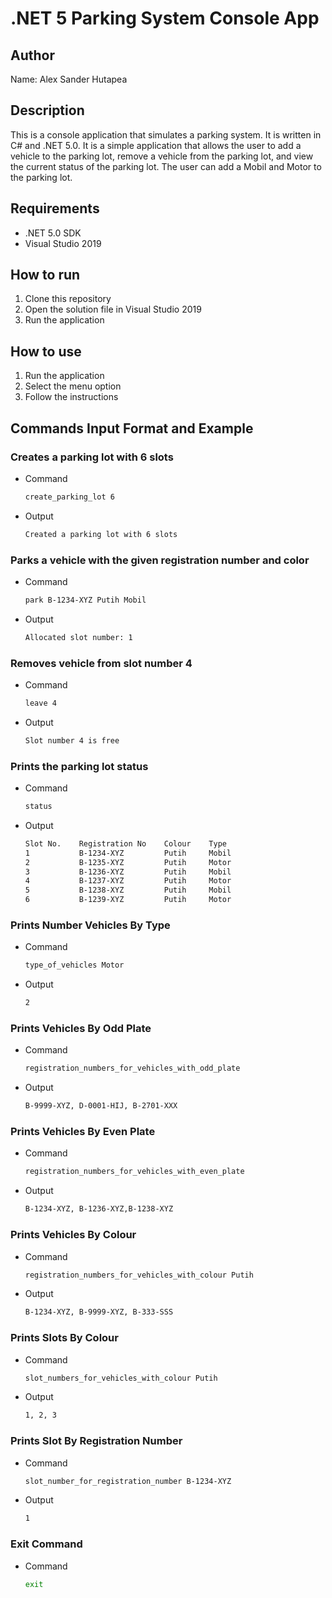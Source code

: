 # .NET 5 Parking System Console App

## Author

Name: Alex Sander Hutapea

## Description

This is a console application that simulates a parking system. It is written in C# and .NET 5.0. It is a simple application that allows the user to add a vehicle to the parking lot, remove a vehicle from the parking lot, and view the current status of the parking lot. The user can add a Mobil and Motor to the parking lot.

## Requirements

- .NET 5.0 SDK
- Visual Studio 2019

## How to run

1. Clone this repository
2. Open the solution file in Visual Studio 2019
3. Run the application

## How to use

1. Run the application
2. Select the menu option
3. Follow the instructions

## Commands Input Format and Example

### Creates a parking lot with 6 slots
  
  - Command
    ```bash
    create_parking_lot 6
    ```
  - Output
    ```bash
    Created a parking lot with 6 slots
    ```

### Parks a vehicle with the given registration number and color

  - Command
    ```bash
    park B-1234-XYZ Putih Mobil
    ```
  - Output
    ```bash
    Allocated slot number: 1
    ```

### Removes vehicle from slot number 4

  - Command
    ```bash
    leave 4
    ```
  - Output
    ```bash
    Slot number 4 is free
    ```

### Prints the parking lot status

  - Command
    ```bash
    status
    ```
  - Output
    ```bash
    Slot No.    Registration No    Colour    Type
    1           B-1234-XYZ         Putih     Mobil
    2           B-1235-XYZ         Putih     Motor
    3           B-1236-XYZ         Putih     Mobil
    4           B-1237-XYZ         Putih     Motor
    5           B-1238-XYZ         Putih     Mobil
    6           B-1239-XYZ         Putih     Motor
    ```

### Prints Number Vehicles By Type

  - Command
    ```bash
    type_of_vehicles Motor
    ```
  - Output
    ```bash
    2
    ```

### Prints Vehicles By Odd Plate

  - Command
    ```bash
    registration_numbers_for_vehicles_with_odd_plate
    ```
  - Output
    ```bash
    B-9999-XYZ, D-0001-HIJ, B-2701-XXX
    ```

### Prints Vehicles By Even Plate

  - Command
    ```bash
    registration_numbers_for_vehicles_with_even_plate
    ```
  - Output
    ```bash
    B-1234-XYZ, B-1236-XYZ,B-1238-XYZ
    ```

### Prints Vehicles By Colour

  - Command
    ```bash
    registration_numbers_for_vehicles_with_colour Putih
    ```
  - Output
    ```bash
    B-1234-XYZ, B-9999-XYZ, B-333-SSS
    ```

### Prints Slots By Colour

  - Command
    ```bash
    slot_numbers_for_vehicles_with_colour Putih
    ```
  - Output
    ```bash
    1, 2, 3
    ```

### Prints Slot By Registration Number

  - Command
    ```bash
    slot_number_for_registration_number B-1234-XYZ
    ```
  - Output
    ```bash
    1
    ```


### Exit Command
  
  - Command
    ```bash
    exit
    ```
